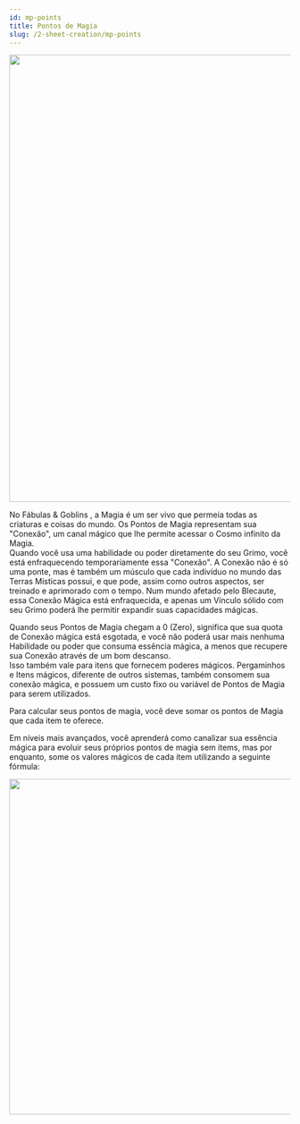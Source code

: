 ```yaml
---
id: mp-points
title: Pontos de Magia
slug: /2-sheet-creation/mp-points
---
```

<img src="https://fabulas-e-goblins-book.s3-us-west-2.amazonaws.com/criando-seu-personagem/pontos-de-magia-01.png" width="800"/>

No Fábulas & Goblins , a Magia é um ser vivo que permeia todas as criaturas e coisas do mundo. Os Pontos de Magia representam sua "Conexão", um canal mágico que lhe permite acessar o Cosmo infinito da Magia.<br/>
Quando você usa uma habilidade ou poder diretamente do seu Grimo, você está enfraquecendo temporariamente essa "Conexão".
A Conexão não é só uma ponte, mas é também um músculo que cada indivíduo no mundo das Terras Místicas possui, e que pode, assim como outros aspectos, ser treinado e aprimorado com o tempo.
Num mundo afetado pelo Blecaute, essa Conexão Mágica está enfraquecida, e apenas um Vínculo sólido com seu Grimo poderá lhe permitir expandir suas capacidades mágicas.

Quando seus Pontos de Magia chegam a 0 (Zero), significa que sua quota de Conexão mágica está esgotada, e você não poderá usar mais nenhuma Habilidade ou poder que consuma essência mágica, a menos que recupere sua Conexão através de um bom descanso.<br/>
Isso também vale para itens que fornecem poderes mágicos. Pergaminhos e Itens mágicos, diferente de outros sistemas, também consomem sua conexão mágica, e possuem um custo fixo ou variável de Pontos de Magia para serem utilizados.

Para calcular seus pontos de magia, você deve somar os pontos de Magia que cada item te oferece.

Em níveis mais avançados, você aprenderá como canalizar sua essência mágica para evoluir seus próprios pontos de magia sem items, mas por enquanto, some os valores mágicos de cada item utilizando a seguinte fórmula:

<img src="https://fabulas-e-goblins-book.s3-us-west-2.amazonaws.com/criando-seu-personagem/pontos-de-magia-02.png" width="600"/>
